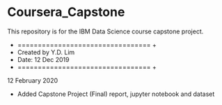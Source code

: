 # Coursera_Capstone
This repository is for the IBM Data Science course capstone project.
+ ================================= +
+ Created by Y.D. Lim               
+ Date: 12 Dec 2019                 
+ ================================= +

12 February 2020
- Added Capstone Project (Final) report, jupyter notebook and dataset
